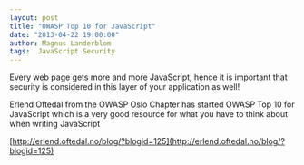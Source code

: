 ```yaml
---
layout: post
title: "OWASP Top 10 for JavaScript"
date: "2013-04-22 19:00:00"
author: Magnus Landerblom
tags:  JavaScript Security
---
```

Every web page gets more and more JavaScript, hence it is important that security is considered in this layer of your application as well!

Erlend Oftedal from the OWASP Oslo Chapter has started OWASP Top 10 for JavaScript which is a very good resource for what you have to think about when writing JavaScript

[http://erlend.oftedal.no/blog/?blogid=125](http://erlend.oftedal.no/blog/?blogid=125)
